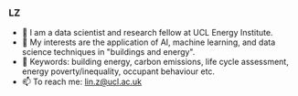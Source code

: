 ### LZ
- 🔭 I am a data scientist and research fellow at UCL Energy Institute. 
- 🌱 My interests are the application of AI, machine learning, and data science techniques in "buildings and energy".
- 👯 Keywords: building energy, carbon emissions, life cycle assessment, energy poverty/inequality, occupant behaviour etc.
- 📫 To reach me: lin.z@ucl.ac.uk 

<!--
**lin-zheng-uk/lin-zheng-uk** is a ✨ _special_ ✨ repository because its `README.md` (this file) appears on your GitHub profile.
--> 

